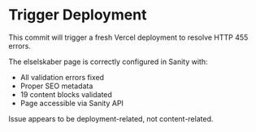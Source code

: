 # Trigger Deployment

This commit will trigger a fresh Vercel deployment to resolve HTTP 455 errors.

The elselskaber page is correctly configured in Sanity with:
- All validation errors fixed
- Proper SEO metadata
- 19 content blocks validated
- Page accessible via Sanity API

Issue appears to be deployment-related, not content-related.
